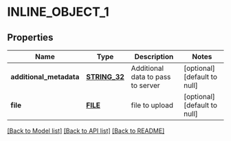 # INLINE_OBJECT_1

## Properties
Name | Type | Description | Notes
------------ | ------------- | ------------- | -------------
**additional_metadata** | [**STRING_32**](STRING_32.md) | Additional data to pass to server | [optional] [default to null]
**file** | [**FILE**](FILE.md) | file to upload | [optional] [default to null]

[[Back to Model list]](../README.md#documentation-for-models) [[Back to API list]](../README.md#documentation-for-api-endpoints) [[Back to README]](../README.md)


